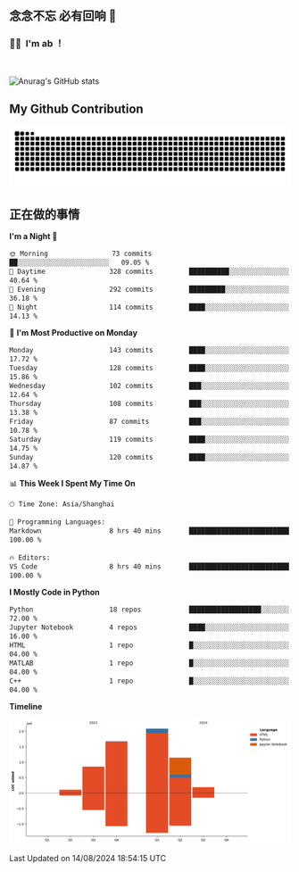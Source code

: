 ## 念念不忘 必有回响  👋
### 👨‍🔧&nbsp;&nbsp;I'm ab ！

<br>

![Anurag's GitHub stats](https://github-readme-stats.vercel.app/api?username=abinzzz&count_private=true&show_icons=true&theme=tokyonight)


## My Github Contribution
![](https://github.com/abinzzz/abinzzz/blob/output/github-contribution-grid-snake.svg)

## 正在做的事情

<!--START_SECTION:waka-->
**I'm a Night 🦉** 

```text
🌞 Morning                73 commits          ██░░░░░░░░░░░░░░░░░░░░░░░   09.05 % 
🌆 Daytime                328 commits         ██████████░░░░░░░░░░░░░░░   40.64 % 
🌃 Evening                292 commits         █████████░░░░░░░░░░░░░░░░   36.18 % 
🌙 Night                  114 commits         ████░░░░░░░░░░░░░░░░░░░░░   14.13 % 
```
📅 **I'm Most Productive on Monday** 

```text
Monday                   143 commits         ████░░░░░░░░░░░░░░░░░░░░░   17.72 % 
Tuesday                  128 commits         ████░░░░░░░░░░░░░░░░░░░░░   15.86 % 
Wednesday                102 commits         ███░░░░░░░░░░░░░░░░░░░░░░   12.64 % 
Thursday                 108 commits         ███░░░░░░░░░░░░░░░░░░░░░░   13.38 % 
Friday                   87 commits          ███░░░░░░░░░░░░░░░░░░░░░░   10.78 % 
Saturday                 119 commits         ████░░░░░░░░░░░░░░░░░░░░░   14.75 % 
Sunday                   120 commits         ████░░░░░░░░░░░░░░░░░░░░░   14.87 % 
```


📊 **This Week I Spent My Time On** 

```text
🕑︎ Time Zone: Asia/Shanghai

💬 Programming Languages: 
Markdown                 8 hrs 40 mins       █████████████████████████   100.00 % 

🔥 Editors: 
VS Code                  8 hrs 40 mins       █████████████████████████   100.00 % 
```

**I Mostly Code in Python** 

```text
Python                   18 repos            ██████████████████░░░░░░░   72.00 % 
Jupyter Notebook         4 repos             ████░░░░░░░░░░░░░░░░░░░░░   16.00 % 
HTML                     1 repo              █░░░░░░░░░░░░░░░░░░░░░░░░   04.00 % 
MATLAB                   1 repo              █░░░░░░░░░░░░░░░░░░░░░░░░   04.00 % 
C++                      1 repo              █░░░░░░░░░░░░░░░░░░░░░░░░   04.00 % 
```



**Timeline**

![Lines of Code chart](https://raw.githubusercontent.com/abinzzz/abinzzz/main/assets/bar_graph.png)


 Last Updated on 14/08/2024 18:54:15 UTC
<!--END_SECTION:waka-->


